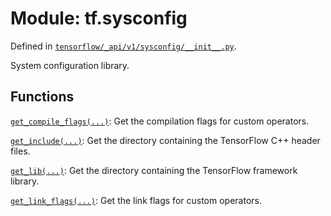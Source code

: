 <div itemscope itemtype="http://developers.google.com/ReferenceObject">
<meta itemprop="name" content="tf.sysconfig" />
<meta itemprop="path" content="Stable" />
</div>

# Module: tf.sysconfig



Defined in [`tensorflow/_api/v1/sysconfig/__init__.py`](/code/stable/tensorflow/_api/v1/sysconfig/__init__.py).

System configuration library.

## Functions

[`get_compile_flags(...)`](../tf/sysconfig/get_compile_flags.md): Get the compilation flags for custom operators.

[`get_include(...)`](../tf/sysconfig/get_include.md): Get the directory containing the TensorFlow C++ header files.

[`get_lib(...)`](../tf/sysconfig/get_lib.md): Get the directory containing the TensorFlow framework library.

[`get_link_flags(...)`](../tf/sysconfig/get_link_flags.md): Get the link flags for custom operators.

